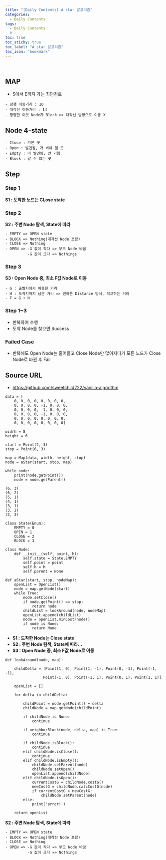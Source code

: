 ```yaml
---
title: "[Daily Contents] A star 알고리즘"
categories:
  - Daily Contents
tags:
  - Daily Contents
  # -
toc: true
toc_sticky: true
toc_label: "A star 알고리즘"
toc_icon: "bookmark"
---
```


<br>

## MAP

- S에서 E까지 가는 최단경로

```
- 평행 이동거리 : 10
- 대각선 이동거리 : 14
- 평행한 이웃 Node가 Block >> 대각선 방향으로 이동 X
```

## Node 4-state

```
- Close : 가본 곳
- Open : 발견됨, 가 봐야 될 곳
- Empty : 미 발견됨, 안 가봄
- Block : 갈 수 없는 곳
```

## Step

### Step 1

**S1 : 도착한 노드는 CLose state**

### Step 2

**S2 : 주변 Node 탐색, State에 따라**

```
- EMPTY => OPEN state
- BLOCK => Nothing(대각선 Node 포함)
- CLOSE => Nothing
- OPEN => -G 값이 작다 => 부모 Node 바꿈
		  -G 값이 크다 => Nothings
```

### Step 3

**S3 : Open Node 중, 최소 F값 Node로 이동**

```
- G : 출발지에서 이동한 거리
- H : 도착지까지 남은 거리 => 멘하튼 Distance 방식, 직교하는 거리
- F = G + H
```

### Step 1~3

- 반복하여 수행
- 도착 Node를 찾으면 Success

### Failed Case

- 반복해도 Open Node는 줄어들고 Close Node만 많아지다가 모든 노드가 Close Node로 바뀐 후 Fail

## Source URL

- https://github.com/sweetchild222/vanilla-algorithm

```
data = [
	0, 0, 0, 0, 0, 0, 0, 0,
    0, 0, 0, 0, -1, 0, 0, 0,
    0, 0, 0, 0, -1, 0, 0, 0,
    0, 0, 0, 0, -1, 0, 0, 0,
    0, 0, 0, 0, 0, 0, 0, 0,
    0, 0, 0, 0, 0, 0, 0, 0]

widrh = 8
height = 6

start = Point(2, 3)
stop = Point(6, 3)

map = Map(data, width, height, stop)
node = aStar(start, stop, map)

while node:
	print(node.getPoint())
    node = node.getParent()
```

```
(6, 3)
(6, 2)
(5, 1)
(4, 1)
(3, 1)
(3, 2)
(2, 3)
```

```
class State(Enum):
	EMPTY = 0
    OPEN = 1
    CLOSE = 2
    BLOCK = 3

class Node:
	def __init__(self, point, h):
    	self.state = State.EMPTY
        self.point = point
        self.h = h
        self.parent = None
```

```
def aStar(start, stop, nodeMap):
	openList = OpenList()
    node = map.getNode(start)
    while True:
    	node.setClose()
        if node.getPoint() == stop:
        	return node
        childList = lookAround(node, nodeMap)
        openList.append(childList)
        node = openList.minCostFnode()
        if node is None:
        	return None
```

- **S1 : 도착한 Node는 Close state**
- **S2 : 주변 Node 탐색, State에 따라…**
- **S3 : Open Node 중, 최소 F값 Node로 이동**

```
def lookAround(node, map):

    childDelta = [Point(1, 0), Point(1, -1), Point(0, -1), Point(-1, -1),
                 Point(-1, 0), Point(-1, 1), Point(0, 1), Point(1, 1)]

    openList = []

    for delta in childDelta:

        childPoint = node.getPoint() + delta
        childNode = map.getNode(childPoint)

        if childNode is None:
            continue

        if neighborBlock(node, delta, map) is True:
            continue

        if childNode.isBlock():
            continue
        elif childNode.isClose():
            continue
        elif childNode.isEmpty():
            childNode.setParent(node)
            childNode.setOpen()
            openList.append(childNode)
        elif childNode.isOpen():
            currentCostG = childNode.costG()
            newCostG = childNode.calcCostG(node)
            if currentCostG > newCostG:
                childNode.setParent(node)
        else:
            print('error!')

    return openList
```

**S2 : 주변 Node 탐색, State에 따라**

```
- EMPTY => OPEN state
- BLOCK => Nothing(대각선 Node 포함)
- CLOSE => Nothing
- OPEN => -G 값이 작다 => 부모 Node 바꿈
		  -G 값이 크다 => Nothings
```
